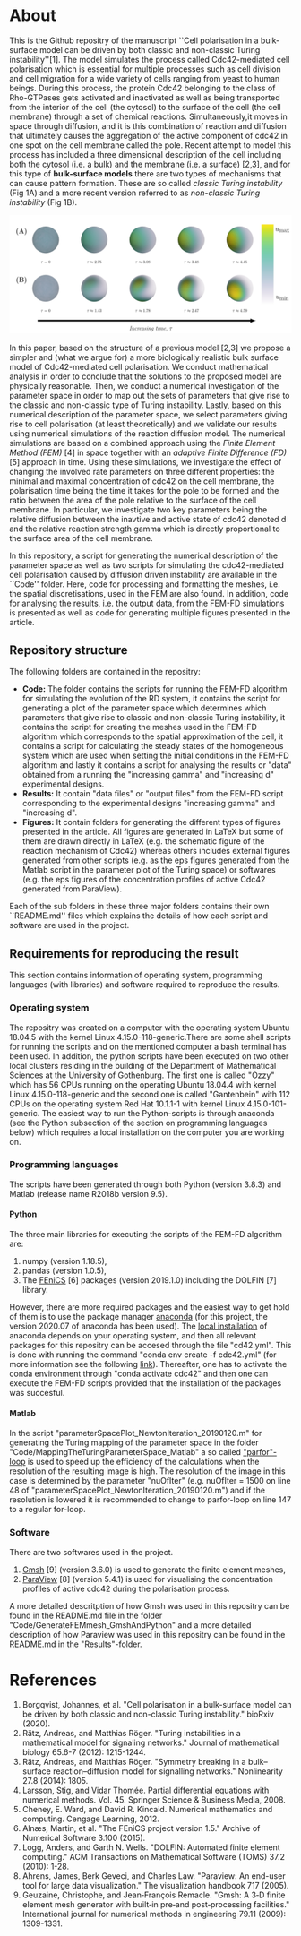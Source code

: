 # About 
This is the Github repositry of the manuscript ``Cell polarisation in a bulk-surface model can be driven by both classic and non-classic Turing instability''[1]. The model simulates the process called Cdc42-mediated cell polarisation which is essential for multiple processes such as cell division and cell migration for a wide variety of cells ranging from yeast to human beings. During this process, the protein Cdc42 belonging to the class of Rho-GTPases gets activated and inactivated as well as being transported from the interior of the cell (the cytosol) to the surface of the cell (the cell membrane) through a set of chemical reactions. Simultaneously,it moves in space through diffusion, and it is this combination of reaction and diffusion that ultimately causes the aggregation of the active component of cdc42 in one spot on the cell membrane called the pole. Recent attempt to model this process has included a three dimensional description of the cell including both the cytosol (i.e. a bulk) and the membrane (i.e. a surface) [2,3], and for this type of **bulk-surface models** there are two types of mechanisms that can cause pattern formation. These are so called *classic Turing instability* (Fig 1A) and a more recent version referred to as *non-classic Turing instability* (Fig 1B).  





![**Figure 1:** The evolution of a pole being a single spot of active cdc42 for two different cases: (A) Classic Turing instability and (B) Non-classic Turing instability.](./Figures/explanatoryFigures/evolutionPattern.png "Title")


In this paper, based on the structure of a previous model [2,3] we propose a simpler and (what we argue for) a more biologically realistic bulk surface model of Cdc42-mediated cell polarisation. We conduct mathematical analysis in order to conclude that the solutions to the proposed model are physically reasonable. Then, we conduct a numerical investigation of the parameter space in order to map out the sets of parameters that give rise to the classic and non-classic type of Turing instability. Lastly, based on this numerical description of the parameter space, we select parameters giving rise to cell polarisation (at least theoretically) and we validate our results using numerical simulations of the reaction diffusion model. The numerical simulations are based on a combined approach using the *Finite Element Method (FEM)* [4] in space together with an *adaptive Finite Difference (FD)* [5] approach in time. Using these simulations, we investigate the effect of changing the involved rate parameters on three different properties: the minimal and maximal concentration of cdc42 on the cell membrane, the polarisation time being the time it takes for the pole to be formed and the ratio between the area of the pole relative to the surface of the cell membrane. In particular, we investigate two key parameters being the relative diffusion between the inavtive and active state of cdc42 denoted d and the relative reaction strength gamma which is directly proportional to the surface area of the cell membrane.  



In this repository, a script for generating the numerical description of the parameter space as well as two scripts for simulating the cdc42-mediated cell polarisation caused by diffusion driven instability are available in the ``Code'' folder. Here, code for processing and formatting the meshes, i.e. the spatial discretisations, used in the FEM are also found. In addition, code for analysing the results, i.e. the output data, from the FEM-FD simulations is presented as well as code for generating multiple figures presented in the article. 

## Repository structure
The following folders are contained in the repositry: 

- **Code:** The folder contains the scripts for running the FEM-FD algorithm for simulating the evolution of the RD system, it contains the script for generating a plot of the parameter space which determines which parameters that give rise to classic and non-classic Turing instability, it contains the script for creating the meshes used in the FEM-FD algorithm which corresponds to the spatial approximation of the cell, it contains a script for calculating the steady states of the homogeneous system which are used when setting the initial conditions in the FEM-FD algorithm and lastly it contains a script for analysing the results or "data" obtained from a running the "increasing gamma" and "increasing d" experimental designs. 
- **Results:** It contain "data files" or "output files" from the FEM-FD script corresponding to the experimental designs "increasing gamma" and "increasing d".  
- **Figures:** It contain folders for generating the different types of figures presented in the article. All figures are generated in LaTeX but some of them are drawn directly in LaTeX (e.g. the schematic figure of the reaction mechanism of Cdc42) whereas others includes external figures generated from other scripts (e.g. as the eps figures generated from the Matlab script in the parameter plot of the Turing space) or softwares (e.g. the eps figures of the concentration profiles of active Cdc42 generated from ParaView). 


Each of the sub folders in these three major folders contains their own ``README.md'' files which explains the details of how each script and software are used in the project.

## Requirements for reproducing the result
This section contains information of operating system, programming languages (with libraries) and software required to reproduce the results.


### Operating system
The repositry was created on a computer with the operating system Ubuntu 18.04.5 with the kernel Linux 4.15.0-118-generic.There are some shell scripts for running the scripts and on the mentioned computer a bash terminal has been used. In addition, the python scripts have been executed on two other local clusters residing in the building of the Department of Mathematical Sciences at the University of Gothenburg. The first one is called "Ozzy" which has 56 CPUs running on the operating Ubuntu 18.04.4 with kernel Linux 4.15.0-118-generic and the second one is called "Gantenbein" with 112 CPUs on the operating system Red Hat 10.1.1-1 with kernel Linux 4.15.0-101-generic. The easiest way to run the Python-scripts is through anaconda (see the Python subsection of the section on programming languages below) which requires a local installation on the computer you are working on. 

### Programming languages
The scripts have been generated through both Python (version 3.8.3) and Matlab (release name R2018b version 9.5). 

#### Python
The three main libraries for executing the scripts of the FEM-FD algorithm are:

1. numpy (version 1.18.5),
2. pandas (version 1.0.5),
3. The [FEniCS](https://fenicsproject.org/) [6] packages (version 2019.1.0) including the DOLFIN [7] library. 

However, there are more required packages and the easiest way to get hold of them is to use the package manager [anaconda](https://docs.anaconda.com/anaconda) (for this project, the version 2020.07 of anaconda has been used). The [local installation](https://docs.anaconda.com/anaconda/install/) of anaconda depends on your operating system, and then all relevant packages for this repositry can be accesed through the file "cd42.yml". This is done with running the command "conda env create -f cdc42.yml" (for more information see the following [link](https://docs.conda.io/projects/conda/en/latest/user-guide/tasks/manage-environments.html)). Thereafter, one has to activate the conda environment through "conda activate cdc42" and then one can execute the FEM-FD scripts provided that the installation of the packages was succesful. 

#### Matlab
In the script "parameterSpacePlot_NewtonIteration_20190120.m" for generating the Turing mapping of the parameter space in the folder "Code/MappingTheTuringParameterSpace_Matlab" a so called ["parfor"-loop](https://se.mathworks.com/help/matlab/ref/parfor.html) is used to speed up the efficiency of the calculations when the resolution of the resulting image is high. The resolution of the image in this case is determined by the parameter "nuOfIter" (e.g. nuOfIter = 1500 on line 48 of "parameterSpacePlot_NewtonIteration_20190120.m") and if the resolution is lowered it is recommended to change to parfor-loop on line 147 to a regular for-loop. 


### Software
There are two softwares used in the project. 

1. [Gmsh](https://gmsh.info/) [9] (version 3.6.0) is used to generate the finite element meshes,
2. [ParaView](https://www.paraview.org/) [8] (version 5.4.1) is used for visualising the concentration profiles of active cdc42 during the polarisation process. 

A more detailed descritption of how Gmsh was used in this repositry can be found in the README.md file in the folder "Code/GenerateFEMmesh_GmshAndPython" and a more detailed description of how Paraview was used in this repositry can be found in the README.md in the "Results"-folder. 






















# References
1. Borgqvist, Johannes, et al. "Cell polarisation in a bulk-surface model can be driven by both classic and non-classic Turing instability." bioRxiv (2020).
2. Rätz, Andreas, and Matthias Röger. "Turing instabilities in a mathematical model for signaling networks." Journal of mathematical biology 65.6-7 (2012): 1215-1244.
3. Rätz, Andreas, and Matthias Röger. "Symmetry breaking in a bulk–surface reaction–diffusion model for signalling networks." Nonlinearity 27.8 (2014): 1805.
4. Larsson, Stig, and Vidar Thomée. Partial differential equations with numerical methods. Vol. 45. Springer Science & Business Media, 2008.
5. Cheney, E. Ward, and David R. Kincaid. Numerical mathematics and computing. Cengage Learning, 2012.
6. Alnæs, Martin, et al. "The FEniCS project version 1.5." Archive of Numerical Software 3.100 (2015). 
7. Logg, Anders, and Garth N. Wells. "DOLFIN: Automated finite element computing." ACM Transactions on Mathematical Software (TOMS) 37.2 (2010): 1-28.
8. Ahrens, James, Berk Geveci, and Charles Law. "Paraview: An end-user tool for large data visualization." The visualization handbook 717 (2005).
9. Geuzaine, Christophe, and Jean‐François Remacle. "Gmsh: A 3‐D finite element mesh generator with built‐in pre‐and post‐processing facilities." International journal for numerical methods in engineering 79.11 (2009): 1309-1331.
